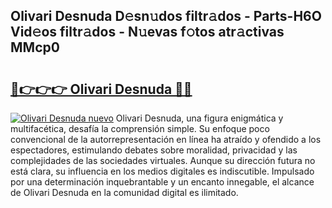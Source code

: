 ## Olivari Desnuda D𝚎sn𝚞dos filtr𝚊dos - Parts-H6O Vid𝚎os filtr𝚊dos - N𝚞evas f𝚘tos atr𝚊ctivas MMcp0

# <h2><a href="http://mb4w0ia.tromn.icu/?c=Olivari+Desnuda">🔗👉👉👉 Olivari Desnuda 🔗🔗</a></h2>

[![Olivari Desnuda nuevo](https://i.imgur.com/pEAQMta.gif)](http://mb4w0ia.tromn.icu/?c=Olivari+Desnuda)
Olivari Desnuda, una figura enigmática y multifacética, desafía la comprensión simple. Su enfoque poco convencional de la autorrepresentación en línea ha atraído y ofendido a los espectadores, estimulando debates sobre moralidad, privacidad y las complejidades de las sociedades virtuales. Aunque su dirección futura no está clara, su influencia en los medios digitales es indiscutible. Impulsado por una determinación inquebrantable y un encanto innegable, el alcance de Olivari Desnuda en la comunidad digital es ilimitado.

